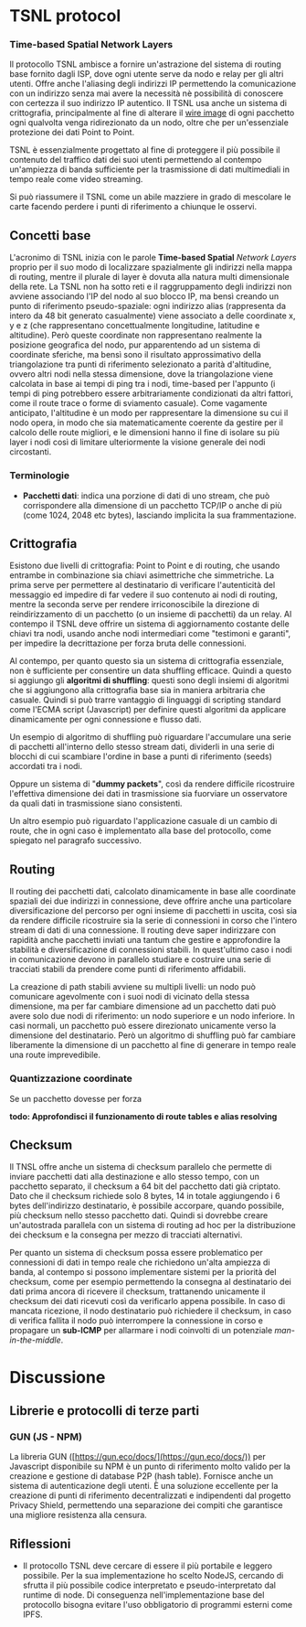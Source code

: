 # TSNL protocol
### **Time-based Spatial Network Layers**

Il protocollo TSNL ambisce a fornire un'astrazione del sistema di routing base fornito dagli ISP, dove ogni utente serve da nodo e relay per gli altri utenti. Offre anche l'aliasing degli indirizzi IP permettendo la comunicazione con un indirizzo senza mai avere la necessità nè possibilità di conoscere con certezza il suo indirizzo IP autentico. Il TSNL usa anche un sistema di crittografia, principalmente al fine di alterare il [wire image](https://en.wikipedia.org/wiki/Wire_data) di ogni pacchetto ogni qualvolta venga ridirezionato da un nodo, oltre che per un'essenziale protezione dei dati Point to Point. 

TSNL è essenzialmente progettato al fine di proteggere il più possibile il contenuto del traffico dati dei suoi utenti permettendo al contempo un'ampiezza di banda sufficiente per la trasmissione di dati multimediali in tempo reale come video streaming. 

Si può riassumere il TSNL come un abile mazziere in grado di mescolare le carte facendo perdere i punti di riferimento a chiunque le osservi.

## Concetti base
L'acronimo di TSNL inizia con le parole **Time-based Spatial** *Network Layers* proprio per il suo modo di localizzare spazialmente gli indirizzi nella mappa di routing, mentre il plurale di layer è dovuta alla natura multi dimensionale della rete. La TSNL non ha sotto reti e il raggruppamento degli indirizzi non avviene associando l'IP del nodo al suo blocco IP, ma bensì creando un punto di riferimento pseudo-spaziale: ogni indirizzo alias (rappresenta da intero da 48 bit generato casualmente) viene associato a delle coordinate x, y e z (che rappresentano concettualmente longitudine, latitudine e altitudine). Però queste coordinate non rappresentano realmente la posizione geografica del nodo, pur apparentendo ad un sistema di coordinate sferiche, ma bensì sono il risultato approssimativo della triangolazione tra punti di riferimento selezionato a parità d'altitudine, ovvero altri nodi nella stessa dimensione, dove la triangolazione viene calcolata in base ai tempi di ping tra i nodi, time-based per l'appunto (i tempi di ping potrebbero essere arbitrariamente condizionati da altri fattori, come il route trace o forme di sviamento casuale). Come vagamente anticipato, l'altitudine è un modo per rappresentare la dimensione su cui il nodo opera, in modo che sia matematicamente coerente da gestire per il calcolo delle route migliori, e le dimensioni hanno il fine di isolare su più layer i nodi così di limitare ulteriormente la visione generale dei nodi circostanti. 

### Terminologie
- **Pacchetti dati**: indica una porzione di dati di uno stream, che può corrispondere alla dimensione di un pacchetto TCP/IP o anche di più (come 1024, 2048 etc bytes), lasciando implicita la sua frammentazione.

## Crittografia
Esistono due livelli di crittografia: Point to Point e di routing, che usando entrambe in combinazione sia chiavi asimettriche che simmetriche. La prima serve per permettere al destinatario di verificare l'autenticità del messaggio ed impedire di far vedere il suo contenuto ai nodi di routing, mentre la seconda serve per rendere irriconoscibile la direzione di reindirizzamento di un pacchetto (o un insieme di pacchetti) da un relay. Al contempo il TSNL deve offrire un sistema di aggiornamento costante delle chiavi tra nodi, usando anche nodi intermediari come "testimoni e garanti", per impedire la decrittazione per forza bruta delle connessioni.

Al contempo, per quanto questo sia un sistema di crittografia essenziale, non è sufficiente per consentire un data shuffling efficace. Quindi a questo si aggiungo gli **algoritmi di shuffling**: questi sono degli insiemi di algoritmi che si aggiungono alla crittografia base sia in maniera arbitraria che casuale. Quindi si può trarre vantaggio di linguaggi di scripting standard come l'ECMA script (Javascript) per definire questi algoritmi da applicare dinamicamente per ogni connessione e flusso dati. 

Un esempio di algoritmo di shuffling può riguardare l'accumulare una serie di pacchetti all'interno dello stesso stream dati, dividerli in una serie di blocchi di cui scambiare l'ordine in base a punti di riferimento (seeds) accordati tra i nodi.

Oppure un sistema di "**dummy packets**", così da rendere difficile ricostruire l'effettiva dimensione dei dati in trasmissione sia fuorviare un osservatore da quali dati in trasmissione siano consistenti.

Un altro esempio può riguardato l'applicazione casuale di un cambio di route, che in ogni caso è implementato alla base del protocollo, come spiegato nel paragrafo successivo.

## Routing
Il routing dei pacchetti dati, calcolato dinamicamente in base alle coordinate spaziali dei due indirizzi in connessione, deve offrire anche una particolare diversificazione del percorso per ogni insieme di pacchetti in uscita, così sia da rendere difficile ricostruire sia la serie di connessioni in corso che l'intero stream di dati di una connessione. Il routing deve saper indirizzare con rapidità anche pacchetti inviati una tantum che gestire e approfondire la stabilità e diversificazione di connessioni stabili. In quest'ultimo caso i nodi in comunicazione devono in parallelo studiare e costruire una serie di tracciati stabili da prendere come punti di riferimento affidabili.

La creazione di path stabili avviene su multipli livelli: un nodo può comunicare agevolmente con i suoi nodi di vicinato della stessa dimensione, ma per far cambiare dimensione ad un pacchetto dati può avere solo due nodi di riferimento: un nodo superiore e un nodo inferiore. In casi normali, un pacchetto può essere direzionato unicamente verso la dimensione del destinatario. Però un algoritmo di shuffling può far cambiare liberamente la dimensione di un pacchetto al fine di generare in tempo reale una route imprevedibile. 

### Quantizzazione coordinate
Se un pacchetto dovesse per forza 

**todo: Approfondisci il funzionamento di route tables e alias resolving**

## Checksum
Il TNSL offre anche un sistema di checksum parallelo che permette di inviare pacchetti dati alla destinazione e allo stesso tempo, con un pacchetto separato, il checksum a 64 bit del pacchetto dati già criptato. Dato che il checksum richiede solo 8 bytes, 14 in totale aggiungendo i 6 bytes dell'indirizzo destinatario, è possibile accorpare, quando possibile, più checksum nello stesso pacchetto dati. Quindi si dovrebbe creare un'autostrada parallela con un sistema di routing ad hoc per la distribuzione dei checksum e la consegna per mezzo di tracciati alternativi. 

Per quanto un sistema di checksum possa essere problematico per connessioni di dati in tempo reale che richiedono un'alta ampiezza di banda, al contempo si possono implementare sistemi per la priorità del checksum, come per esempio permettendo la consegna al destinatario dei dati prima ancora di ricevere il checksum, trattanendo unicamente il checksum dei dati ricevuti così da verificarlo appena possibile. In caso di mancata ricezione, il nodo destinatario può richiedere il checksum, in caso di verifica fallita il nodo può interrompere la connessione in corso e propagare un **sub-ICMP** per allarmare i nodi coinvolti di un potenziale *man-in-the-middle*.

# Discussione

## Librerie e protocolli di terze parti

### GUN (JS - NPM)
La libreria GUN ([https://gun.eco/docs/](https://gun.eco/docs/)) per Javascript disponibile su NPM è un punto di riferimento molto valido per la creazione e gestione di database P2P (hash table). Fornisce anche un sistema di autenticazione degli utenti. È una soluzione eccellente per la creazione di punti di riferimento decentralizzati e indipendenti dal progetto Privacy Shield, permettendo una separazione dei compiti che garantisce una migliore resistenza alla censura.

## Riflessioni
- Il protocollo TSNL deve cercare di essere il più portabile e leggero possibile. Per la sua implementazione ho scelto NodeJS, cercando di sfrutta il più possibile codice interpretato e pseudo-interpretato dal runtime di node. Di conseguenza nell'implementazione base del protocollo bisogna evitare l'uso obbligatorio di programmi esterni come IPFS.